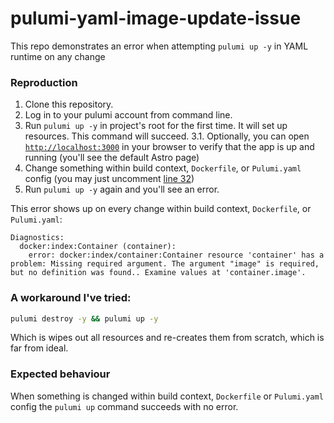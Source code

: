 # pulumi-yaml-image-update-issue

This repo demonstrates an error when attempting `pulumi up -y` in YAML runtime on any change

### Reproduction

1. Clone this repository.
2. Log in to your pulumi account from command line.
3. Run `pulumi up -y` in project's root for the first time. It will set up resources. This command will succeed.
  3.1. Optionally, you can open [`http://localhost:3000`](http://localhost:3000) in your browser to verify that the app is up and running (you'll see the default Astro page)
4. Change something within build context, `Dockerfile`, or `Pulumi.yaml` config (you may just uncomment [line 32](https://github.com/octet-stream/pulumi-yaml-image-update-issue/blob/fdb795e6dd17f67598b6ddbf3d5c342cb1df7924/Dockerfile#L32))
5. Run `pulumi up -y` again and you'll see an error.

This error shows up on every change within build context, `Dockerfile`, or `Pulumi.yaml`:

```
Diagnostics:
  docker:index:Container (container):
    error: docker:index/container:Container resource 'container' has a problem: Missing required argument. The argument "image" is required, but no definition was found.. Examine values at 'container.image'.
```

### A workaround I've tried:

```sh
pulumi destroy -y && pulumi up -y
```

Which is wipes out all resources and re-creates them from scratch, which is far from ideal.

### Expected behaviour

When something is changed within build context, `Dockerfile` or `Pulumi.yaml` config the `pulumi up` command succeeds with no error.

